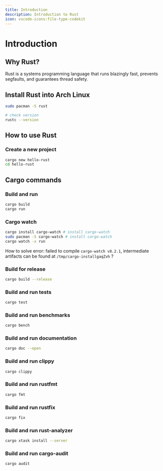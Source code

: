 ```yaml
---
title: Introduction
description: Introduction to Rust
icon: vscode-icons:file-type-codekit
---
```


# Introduction

## Why Rust?

Rust is a systems programming language that runs blazingly fast, prevents segfaults, and guarantees thread safety.

## Install Rust into Arch Linux

```bash
sudo pacman -S rust

# check version
rustc --version
```

## How to use Rust

### Create a new project

```bash
cargo new hello-rust
cd hello-rust
```

## Cargo commands

### Build and run

```bash
cargo build
cargo run
```

### Cargo watch

```bash
cargo install cargo-watch # install cargo-watch
sudo pacman -S cargo-watch # install cargo-watch
cargo watch -x run
```

How to solve error: failed to compile `cargo-watch v8.2.1`, intermediate artifacts can be found at `/tmp/cargo-installgaqZvh` ?
  
### Build for release

```bash
cargo build --release
```

### Build and run tests

```bash
cargo test
```

### Build and run benchmarks

```bash
cargo bench
```

### Build and run documentation

```bash
cargo doc --open
```

### Build and run clippy

```bash
cargo clippy
```

### Build and run rustfmt

```bash
cargo fmt
```

### Build and run rustfix

```bash
cargo fix
```

### Build and run rust-analyzer

```bash
cargo xtask install --server
```

### Build and run cargo-audit

```bash
cargo audit
```